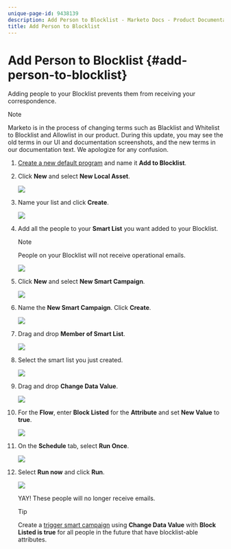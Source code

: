 ```yaml
---
unique-page-id: 9438139
description: Add Person to Blocklist - Marketo Docs - Product Documentation
title: Add Person to Blocklist
---
```


# Add Person to Blocklist {#add-person-to-blocklist}

Adding people to your Blocklist prevents them from receiving your correspondence.

>[!NOTE]
>
>Marketo is in the process of changing terms such as Blacklist and Whitelist to Blocklist and Allowlist in our product. During this update, you may see the old terms in our UI and documentation screenshots, and the new terms in our documentation text. We apologize for any confusion.

1. [Create a new default program](/help/marketo/product-docs/core-marketo-concepts/programs/creating-programs/create-a-program.md) and name it **Add to Blocklist**.

1. Click **New** and select **New Local Asset**.

   ![](assets/image2015-8-14-11-3a0-3a46.png)

1. Name your list and click **Create**.

   ![](assets/image2015-8-14-11-3a2-3a26.png)

1. Add all the people to your **Smart List** you want added to your Blocklist.

   >[!NOTE]
   >
   >People on your Blocklist will not receive operational emails.

   ![](assets/three-6.png)

1. Click **New** and select **New Smart Campaign**.

   ![](assets/image2015-8-14-11-3a12-3a35.png)

1. Name the **New Smart Campaign**. Click **Create**.

   ![](assets/image2015-8-14-11-3a13-3a36.png)

1. Drag and drop **Member of Smart List**.

   ![](assets/image2015-8-14-11-3a16-3a34.png)

1. Select the smart list you just created.

   ![](assets/image2015-8-14-11-3a17-3a5.png)

1. Drag and drop **Change Data Value**.

   ![](assets/image2015-8-14-11-3a18-3a41.png)

1. For the **Flow**, enter **Block Listed** for the **Attribute** and set **New Value** to **true**.

   ![](assets/image2015-8-14-11-3a21-3a1.png)

1. On the **Schedule** tab, select **Run Once**.

   ![](assets/ten.png)

1. Select **Run now** and click **Run**.

   ![](assets/image2015-8-14-11-3a24-3a50.png)

   YAY! These people will no longer receive emails.

   >[!TIP]
   >
   >Create a [trigger smart campaign](/help/marketo/product-docs/core-marketo-concepts/smart-campaigns/creating-a-smart-campaign/create-a-new-smart-campaign.md) using **Change Data Value** with **Block Listed is true** for all people in the future that have blocklist-able attributes.
